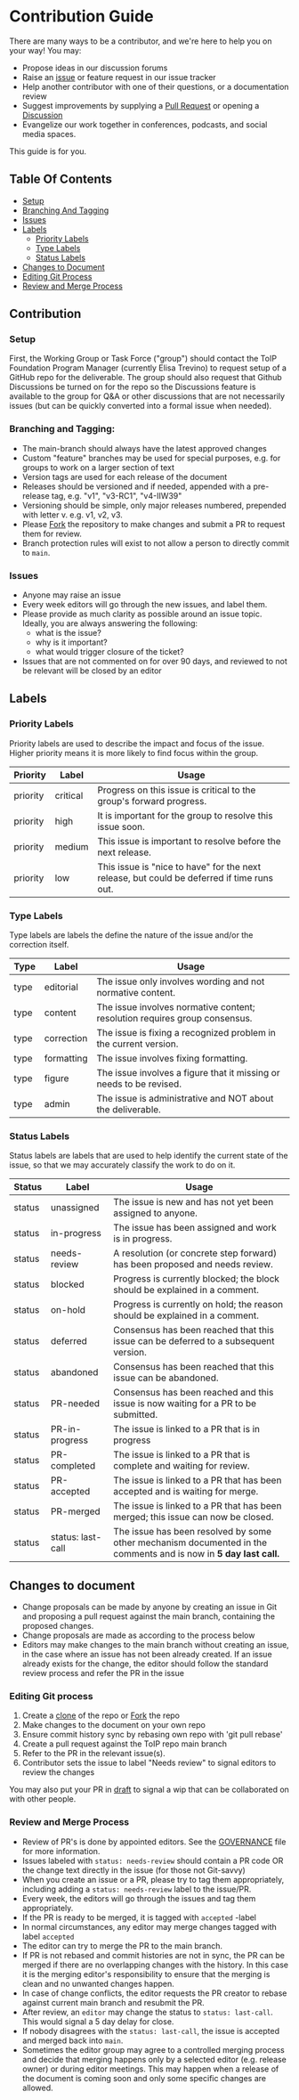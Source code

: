 # Contribution Guide

There are many ways to be a contributor, and we're here to help you on your way!
You may:

* Propose ideas in our discussion forums
* Raise an [issue](https://github.com/trustoverip/TechArch/issues) or feature
  request in our issue tracker
* Help another contributor with one of their questions, or a documentation
  review
* Suggest improvements by supplying a [Pull
  Request](https://github.com/trustoverip/TechArch/pulls) or opening a
  [Discussion](https://github.com/trustoverip/TechArch/discussions)
* Evangelize our work together in conferences, podcasts, and social media
  spaces.

This guide is for you.

## Table Of Contents

* [Setup](#setup)
* [Branching And Tagging](#branching-and-tagging)
* [Issues](#issues)
* [Labels](#labels)
  * [Priority Labels](#priority-labels)
  * [Type Labels](#type-labels)
  * [Status Labels](#status-labels)
* [Changes to Document](#changes-to-document)
* [Editing Git Process](#editing-git-process)
* [Review and Merge Process](#review-and-merge-process)

## Contribution

### Setup

First, the Working Group or Task Force ("group") should contact the ToIP
Foundation Program Manager (currently Elisa Trevino) to request setup of a
GitHub repo for the deliverable. The group should also request that Github
Discussions be turned on for the repo so the Discussions feature is available to
the group for Q&A or other discussions that are not necessarily issues (but can
be quickly converted into a formal issue when needed).


### Branching and Tagging:

- The main-branch should always have the latest approved changes
- Custom "feature" branches may be used for special purposes, e.g. for groups to
  work on a larger section of text
- Version tags are used for each release of the document
- Releases should be versioned and if needed, appended with a pre-release tag,
  e.g. "v1", "v3-RC1", "v4-IIW39"
- Versioning should be simple, only major releases numbered, prepended with
  letter v. e.g. v1, v2, v3.
- Please
  [Fork](https://docs.github.com/en/pull-requests/collaborating-with-pull-requests/working-with-forks/about-forks)
  the repository to make changes and submit a PR to request them for review.
- Branch protection rules will exist to not allow a person to directly commit to
  `main`.

### Issues

- Anyone may raise an issue
- Every week editors will go through the new issues, and label them.
- Please provide as much clarity as possible around an issue topic. Ideally, you
are always answering the following:
   * what is the issue?
   * why is it important?
   * what would trigger closure of the ticket?
- Issues that are not commented on for over 90 days, and reviewed to not be
  relevant will be closed by an editor

## Labels

### Priority Labels

Priority labels are used to describe the impact and focus of the issue. Higher
priority means it is more likely to find focus within the group.

| Priority | Label | Usage |
|----------|----------|--------------------------------------------------------------------------------------------|
| priority | critical | Progress on this issue is critical to the group's forward progress. |
| priority | high | It is important for the group to resolve this issue soon. |
| priority | medium | This issue is important to resolve before the next release. |
| priority | low | This issue is "nice to have" for the next release, but could be deferred if time runs out. |

### Type Labels 

Type labels are labels the define the nature of the issue and/or the correction
itself.

| Type | Label | Usage |
|------|------------|----------------------------------------------------------------------------|
| type | editorial | The issue only involves wording and not normative content. |
| type | content | The issue involves normative content; resolution requires group consensus. |
| type | correction | The issue is fixing a recognized problem in the current version. |
| type | formatting | The issue involves fixing formatting. |
| type | figure | The issue involves a figure that it missing or needs to be revised. |
| type | admin | The issue is administrative and NOT about the deliverable. |

### Status Labels 

Status labels are labels that are used to help identify the current state of the
issue, so that we may accurately classify the work to do on it.

| Status | Label | Usage |
|--------|-------------------|-------------------------------------------------------------------------------------------------------------------|
| status | unassigned | The issue is new and has not yet been assigned to anyone. |
| status | in-progress | The issue has been assigned and work is in progress. |
| status | needs-review | A resolution (or concrete step forward) has been proposed and needs review. |
| status | blocked | Progress is currently blocked; the block should be explained in a comment. |
| status | on-hold | Progress is currently on hold; the reason should be explained in a comment. |
| status | deferred | Consensus has been reached that this issue can be deferred to a subsequent version. |
| status | abandoned | Consensus has been reached that this issue can be abandoned. |
| status | PR-needed | Consensus has been reached and this issue is now waiting for a PR to be submitted. |
| status | PR-in-progress | The issue is linked to a PR that is in progress |
| status | PR-completed | The issue is linked to a PR that is complete and waiting for review. |
| status | PR-accepted | The issue is linked to a PR that has been accepted and is waiting for merge. |
| status | PR-merged | The issue is linked to a PR that has been merged; this issue can now be closed. |
| status | status: last-call | The issue has been resolved by some other mechanism documented in the comments and is now in **5 day last call.** |

## Changes to document

- Change proposals can be made by anyone by creating an issue in Git and
  proposing a pull request against the main branch, containing the proposed
  changes.
- Change proposals are made as according to the process below
- Editors may make changes to the main branch without creating an issue, in the
  case where an issue has not been already created. If an issue already exists
  for the change, the editor should follow the standard review process and refer
  the PR in the issue

### Editing Git process
1. Create a
 [clone](https://git-scm.com/book/en/v2/Git-Basics-Getting-a-Git-Repository) of
 the repo or
 [Fork](https://docs.github.com/en/pull-requests/collaborating-with-pull-requests/working-with-forks/about-forks)
 the repo 
 2. Make changes to the document on your own repo 
 3. Ensure commit
 history sync by rebasing own repo with 'git pull rebase' 
 4. Create a pull
 request against the ToIP repo main branch 
 5. Refer to the PR in the relevant
 issue(s). 
 6. Contributor sets the issue to label "Needs review" to signal
 editors to review the changes

You may also put your PR in
[draft](https://github.blog/2019-02-14-introducing-draft-pull-requests/) to
signal a wip that can be collaborated on with other people.

### Review and Merge Process

- Review of PR's is done by appointed editors. See the
  [GOVERNANCE](GOVERNANCE.md) file for more information.
- Issues labeled with `status: needs-review` should contain a PR code OR the
  change text directly in the issue (for those not Git-savvy)
- When you create an issue or a PR, please try to tag them appropriately,
  including adding a `status: needs-review` label to the issue/PR.
- Every week, the editors will go through the issues and tag them appropriately.
- If the PR is ready to be merged, it is tagged with `accepted` -label
- In normal circumstances, any editor may merge changes tagged with label
  `accepted`
- The editor can try to merge the PR to the main branch.
- If PR is not rebased and commit histories are not in sync, the PR can be
  merged if there are no overlapping changes with the history. In this case it
  is the merging editor's responsibility to ensure that the merging is clean and
  no unwanted changes happen.
- In case of change conflicts, the editor requests the PR creator to rebase
  against current main branch and resubmit the PR.
- After review, an `editor` may change the status to `status: last-call`. This
  would signal a 5 day delay for close.
- If nobody disagrees with the `status: last-call`, the issue is accepted and
  merged back into `main`.
- Sometimes the editor group may agree to a controlled merging process and
  decide that merging happens only by a selected editor (e.g. release owner) or
  during editor meetings. This may happen when a release of the document is
  coming soon and only some specific changes are allowed.
